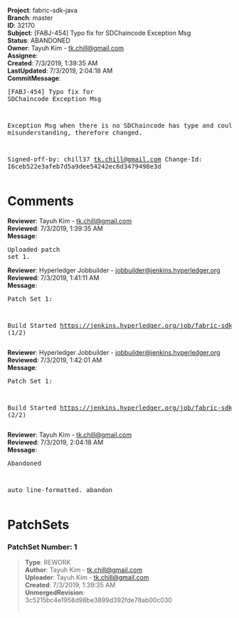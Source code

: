 <strong>Project</strong>: fabric-sdk-java<br><strong>Branch</strong>: master<br><strong>ID</strong>: 32170<br><strong>Subject</strong>: [FABJ-454] Typo fix for SDChaincode Exception Msg<br><strong>Status</strong>: ABANDONED<br><strong>Owner</strong>: Tayuh Kim - tk.chill@gmail.com<br><strong>Assignee</strong>:<br><strong>Created</strong>: 7/3/2019, 1:39:35 AM<br><strong>LastUpdated</strong>: 7/3/2019, 2:04:18 AM<br><strong>CommitMessage</strong>:<br><pre>[FABJ-454] Typo fix for SDChaincode Exception Msg

Exception Msg when there is no SDChaincode has type and could lead to misunderstanding, therefore changed.

Signed-off-by: chill37 <tk.chill@gmail.com>
Change-Id: I6ceb522e3afeb7d5a9dee54242ec6d3479498e3d
</pre><h1>Comments</h1><strong>Reviewer</strong>: Tayuh Kim - tk.chill@gmail.com<br><strong>Reviewed</strong>: 7/3/2019, 1:39:35 AM<br><strong>Message</strong>: <pre>Uploaded patch set 1.</pre><strong>Reviewer</strong>: Hyperledger Jobbuilder - jobbuilder@jenkins.hyperledger.org<br><strong>Reviewed</strong>: 7/3/2019, 1:41:11 AM<br><strong>Message</strong>: <pre>Patch Set 1:

Build Started https://jenkins.hyperledger.org/job/fabric-sdk-java-master-verify-x86_64/65/ (1/2)</pre><strong>Reviewer</strong>: Hyperledger Jobbuilder - jobbuilder@jenkins.hyperledger.org<br><strong>Reviewed</strong>: 7/3/2019, 1:42:01 AM<br><strong>Message</strong>: <pre>Patch Set 1:

Build Started https://jenkins.hyperledger.org/job/fabric-sdk-java-master-verify-1.4-x86_64/75/ (2/2)</pre><strong>Reviewer</strong>: Tayuh Kim - tk.chill@gmail.com<br><strong>Reviewed</strong>: 7/3/2019, 2:04:18 AM<br><strong>Message</strong>: <pre>Abandoned

auto line-formatted. abandon</pre><h1>PatchSets</h1><h3>PatchSet Number: 1</h3><blockquote><strong>Type</strong>: REWORK<br><strong>Author</strong>: Tayuh Kim - tk.chill@gmail.com<br><strong>Uploader</strong>: Tayuh Kim - tk.chill@gmail.com<br><strong>Created</strong>: 7/3/2019, 1:39:35 AM<br><strong>UnmergedRevision</strong>: 3c5215bc4e1958d98be3899d392fde78ab00c030<br><br></blockquote>